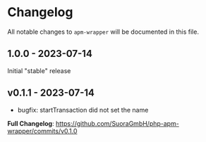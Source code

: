 # Changelog

All notable changes to `apm-wrapper` will be documented in this file.

## 1.0.0 - 2023-07-14

Initial "stable" release

## v0.1.1 - 2023-07-14

- bugfix: startTransaction did not set the name

**Full Changelog**: https://github.com/SuoraGmbH/php-apm-wrapper/commits/v0.1.0
